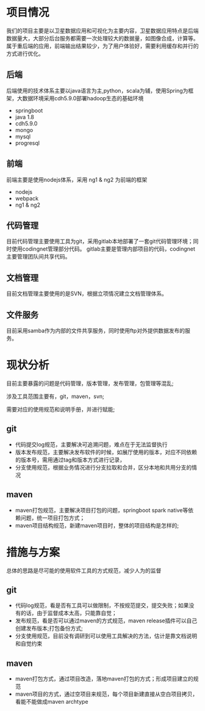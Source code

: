 # 项目情况

我们的项目主要是以卫星数据应用和可视化为主要内容，卫星数据应用特点是后端数据量大，大部分后台服务都需要一次处理较大的数据量，如图像合成，计算等。
属于重后端的应用，前端输出结果较少，为了用户体验好，需要利用缓存和并行的方式进行优化。

## 后端

后端使用的技术体系主要以java语言为主,python，scala为辅，使用Spring为框架，大数据环境采用cdh5.9.0部署hadoop生态的基础环境
- springboot
- java 1.8
- cdh5.9.0
- mongo
- mysql
- progresql


## 前端

前端主要是使用nodejs体系，采用 ng1 & ng2 为前端的框架
- nodejs
- webpack
- ng1 & ng2


## 代码管理

目前代码管理主要使用工具为git，采用gitlab本地部署了一套git代码管理环境；同时使用codingnet管理部分代码。
gitlab主要是管理内部项目的代码，codingnet主要管理团队间共享代码。

## 文档管理

目前文档管理主要使用的是SVN，根据立项情况建立文档管理体系。

## 文件服务

目前采用samba作为内部的文件共享服务，同时使用ftp对外提供数据发布的服务。


# 现状分析

目前主要暴露的问题是代码管理，版本管理，发布管理，包管理等混乱;

涉及工具范围主要有，git，maven，svn;

需要对应的使用规范和说明手册，并进行赋能;

## git

- 代码提交log规范，主要解决可追溯问题，难点在于无法监督执行
- 版本发布规范，主要解决发布软件的时候，如展厅使用的版本，对应不同依赖的版本号，需用通过tag和版本方式进行记录，
- 分支使用规范，根据业务情况进行分支拉取和合并，区分本地和共用分支的情况

## maven

- maven打包规范，主要解决项目打包的问题，springboot spark native等依赖问题，统一项目打包方式；
- maven项目结构规范，新建maven项目时，整体的项目结构是怎样的;


# 措施与方案

总体的思路是尽可能的使用软件工具的方式规范，减少人为的监督

## git

- 代码log规范，看是否有工具可以做限制，不按规范提交，提交失败；如果没有的话，由于监督成本太高，只能靠自觉；
- 发布规范，看是否可以通过maven的方式规范，maven release插件可以自己创建发布版本;打包备份方式;
- 分支使用规范，目前没有调研到可以使用工具解决的方法，估计是靠文档说明和自觉约束

## maven

- maven打包方式，通过项目改造，落地maven打包的方式；形成项目建立的规范
- maven项目的方式，通过空项目来规范，每个项目新建直接从空白项目拷贝，看能不能做成maven archtype

